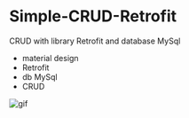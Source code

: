# Simple-CRUD-Retrofit
CRUD with library Retrofit and database MySql

- material design
- Retrofit
- db MySql
- CRUD

![gif](https://user-images.githubusercontent.com/53957770/76702316-78ef6200-66fb-11ea-92b7-e8dba59d8a23.gif)
